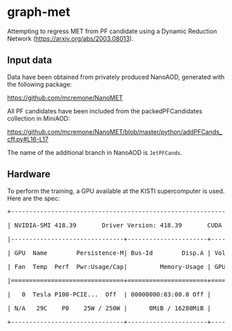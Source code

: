 # graph-met

Attempting to regress MET from PF candidate using a Dynamic Reduction Network (https://arxiv.org/abs/2003.08013). 

## Input data

Data have been obtained from privately produced NanoAOD, generated with the following package:

https://github.com/mcremone/NanoMET

All PF candidates have been included from the packedPFCandidates collection in MiniAOD:

https://github.com/mcremone/NanoMET/blob/master/python/addPFCands_cff.py#L16-L17

The name of the additional branch in NanoAOD is `JetPFCands`.

## Hardware

To perform the training, a GPU available at the KISTI supercomputer is used. Here are the spec:
<pre>
+-----------------------------------------------------------------------------+<br />
| NVIDIA-SMI 418.39       Driver Version: 418.39       CUDA Version: 10.1     |<br />
|-------------------------------+----------------------+----------------------+<br />
| GPU  Name        Persistence-M| Bus-Id        Disp.A | Volatile Uncorr. ECC |<br />
| Fan  Temp  Perf  Pwr:Usage/Cap|         Memory-Usage | GPU-Util  Compute M. |<br />
|===============================+======================+======================|<br />
|   0  Tesla P100-PCIE...  Off  | 00000000:03:00.0 Off |                    0 |<br />
| N/A   29C    P0    25W / 250W |      0MiB / 16280MiB |      0%      Default |<br />
+-------------------------------+----------------------+----------------------+<br />
</pre>                                                                 


